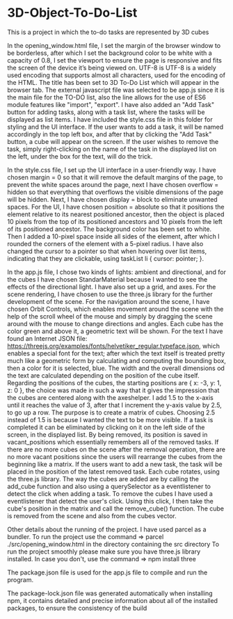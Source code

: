 # 3D-Object-To-Do-List
  This is a project in which the to-do tasks are represented by 3D cubes 

  In the opening_window.html file, I set the margin of the browser window to be borderless, after which I set the background color to be white with a capacity of 0.8, I set the viewport to ensure the page is responsive and fits the screen of the device it’s being viewed on. UTF-8 is UTF-8 is a widely used encoding that supports almost all characters, used for the encoding of the HTML. The title has been set to 3D To-Do List which will appear in the browser tab. The external javascript file was selected to be app.js since it is the main file for the TO-DO list, also the line <script src="./app.js" type="module"></script> allows for the use of ES6 module features like "import", "export". I have also added an "Add Task" button for adding tasks, along with a task list, where the tasks will be displayed as list items. I have included the style.css file in this folder for styling and the UI interface. If the user wants to add a task, it will be named accordingly in the top left box, and after that by clicking the "Add Task" button, a cube will appear on the screen. If the user wishes to remove the task, simply right-clicking on the name of the task in the displayed list on the left, under the box for the text, will do the trick.

  In the style.css file, I set up the UI interface in a user-friendly way. I have chosen margin = 0 so that it will remove the default margins of the page, to prevent the white spaces around the page, next I have chosen  overflow = hidden so that everything that overflows the visible dimensions of the page will be hidden. Next, I have chosen display = block to eliminate unwanted spaces. For the UI, I have chosen position = absolute so that it positions the element relative to its nearest positioned ancestor, then the object is placed 10 pixels from the top of its positioned ancestors and 10 pixels from the left of its positioned ancestor. The background color has been set to white. Then I added a 10-pixel space inside all sides of the element, after which I rounded the corners of the element with a 5-pixel radius. I have also changed the cursor to a pointer so that  when hovering over list items, indicating that they are clickable, using taskList li { cursor: pointer; }.

  In the app.js file, I chose two kinds of lights: ambient and directional, and for the cubes I have chosen StandarMaterial because I wanted to see the effects of the directional light. I have also set up a grid, and axes. For the scene rendering, I have chosen to use the three.js library for the further development of the scene. For the navigation around the scene, I have chosen Orbit Controls, which enables movement around the scene with the help of the scroll wheel of the mouse and simply by dragging the scene around with the mouse to change directions and angles. Each cube has the color green and above it, a geometric text will be shown. For the text I have found an Internet JSON file: https://threejs.org/examples/fonts/helvetiker_regular.typeface.json,  which enables a special font for the text; after which the text itself is treated pretty much like a geometric form by calculating and computing the bounding box, then a color for it is selected, blue. The width and the overall dimensions od the text are calculated depending on the position of the cube itself. Regarding the positions of the cubes, the starting positions are { x: -3, y: 1, z: 0 }, the choice was made in such a way that it gives the impression that the cubes are centered along with the axeshelper. I add 1.5 to the x-axis until it reaches the value of 3, after that I increment the y-axis value by 2.5, to go up a row. The purpose is to create a matrix of cubes. Choosing 2.5 instead of 1.5 is because I wanted the text to be more visible. If a task is completed it can be eliminated by clicking on it on the left side of the screen, in the displayed list. By being removed, its position is saved in vacant_positions which essentially remembers all of the removed tasks. If there are no more cubes on the scene after the removal operation, there are no more vacant positions since the users will rearrange the cubes from the beginning like a matrix. If the users want to add a new task, the task will be placed in the position of the latest removed task. Each cube rotates, using the three.js library. The way the cubes are added are by calling the add_cube function and also using a querySelector as a eventlistener to detect the click when adding a task. To remove the cubes I have used a eventlistener that detect the user's click. Using this click, I then take the cube's position in the matrix and call the remove_cube() function. The cube is removed from the scene and also from the cubes vector.

  Other details about the running of the project. I have used parcel as a bundler. To run the project use the command => parcel ./src/opening_window.html in the directory containing the src directory
  To run the project smoothly please make sure you have three.js library installed. In case you don't, use the command => npm install three

  The package.json file is used for the app.js file to compile and run the program.

  The package-lock.json file was generated automatically when installing npm, it contains detailed and precise information about all of the installed packages, to ensure the consistency of the build
